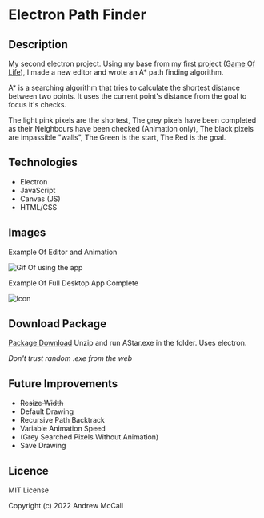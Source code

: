 # Electron Path Finder

## Description
My second electron project. Using my base from my first project ([Game Of Life]([https://](https://github.com/Andrew-McCall/electronConwaysGameOfLife))), I made a new editor and wrote an A* path finding algorithm.

A* is a searching algorithm that tries to calculate the shortest distance between two points. It uses the current point's distance from the goal to focus it's checks.

The light pink pixels are the shortest, 
The grey pixels have been completed as their Neighbours have been checked (Animation only),
The black pixels are impassible "walls",
The Green is the start,
The Red is the goal.

## Technologies
- Electron
- JavaScript
- Canvas (JS)
- HTML/CSS

  
## Images

Example Of Editor and Animation

![Gif Of using the app](https://i.imgur.com/jZKwisf.gif)

Example Of Full Desktop App Complete

![Icon](https://i.imgur.com/9gh3OVd.png)


## Download Package

[Package Download](https://github.com/Andrew-McCall/electronPathFinder/raw/main/AStar.zip)
Unzip and run AStar.exe in the folder. Uses electron.

*Don't trust random .exe from the web*

## Future Improvements
- ~~Resize Width~~
- Default Drawing
- Recursive Path Backtrack
- Variable Animation Speed
- (Grey Searched Pixels Without Animation)
- Save Drawing

## Licence
MIT License

Copyright (c) 2022 Andrew McCall
